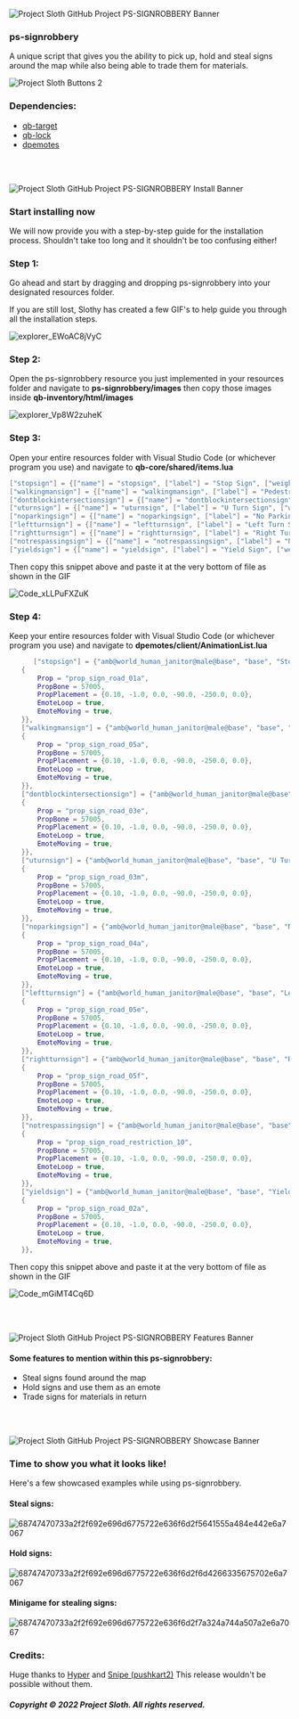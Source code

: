 ![Project Sloth GitHub Project PS-SIGNROBBERY Banner](https://user-images.githubusercontent.com/91661118/170381274-38fdbeda-a6a8-454f-b797-b13b9015ed13.png)

### ps-signrobbery
A unique script that gives you the ability to pick up, hold and steal signs around the map while also being able to trade them for materials.

![Project Sloth Buttons 2](https://user-images.githubusercontent.com/91661118/170381303-087fbd96-dc8a-4048-9716-e5ad7637d3ee.png)

### Dependencies:
* [qb-target](https://github.com/BerkieBb/qb-target)
* [qb-lock](https://github.com/Tex27/qb-lock)
* [dpemotes](https://github.com/andristum/dpemotes)

<br>
<br>

![Project Sloth GitHub Project PS-SIGNROBBERY Install Banner](https://user-images.githubusercontent.com/91661118/170381451-f899a24a-a313-4197-8c68-06ada7931a1b.png)


### Start installing now
We will now provide you with a step-by-step guide for the installation process. Shouldn't take too long and it shouldn't be too confusing either! 

### Step 1:
Go ahead and start by dragging and dropping ps-signrobbery into your designated resources folder.

If you are still lost, Slothy has created a few GIF's to help guide you through all the installation steps.

![explorer_EWoAC8jVyC](https://user-images.githubusercontent.com/91661118/170382891-7a0433c5-bfcd-4d9c-bfdc-48f002aeec74.gif)


### Step 2:
Open the ps-signrobbery resource you just implemented in your resources folder and navigate to **ps-signrobbery/images** then copy those images inside **qb-inventory/html/images**

![explorer_Vp8W2zuheK](https://user-images.githubusercontent.com/91661118/170383180-d7ee5b03-0495-4076-8db4-b482a31ad141.gif)

### Step 3: 
Open your entire resources folder with Visual Studio Code (or whichever program you use) and navigate to **qb-core/shared/items.lua**

```lua
["stopsign"] = {["name"] = "stopsign", ["label"] = "Stop Sign", ["weight"] = 1, ["type"] = "item", ["image"] = "stopsign.png", ["unique"] = false, ["useable"] = true ["shouldClose"] = true, ["combinable"] = nil, ["description"] = "Stop Sign"},
["walkingmansign"] = {["name"] = "walkingmansign", ["label"] = "Pedestrian Sign", ["weight"] = 1, ["type"] = "item", ["image"] = "walkingmansign.png", ["unique"] = false, ["useable"] = true, ["shouldClose"] = true, ["combinable"] = nil, ["description"] = "Pedestrian Sign"},
["dontblockintersectionsign"] = {["name"] = "dontblockintersectionsign", ["label"] = "Intersection Sign", ["weight"] = 1, ["type"] = "item", ["image"] = "dontblockintersectionsign.png", ["unique"] = false, ["useable"] = true, ["shouldClose"] = true, ["combinable"] = nil, ["description"] = "Intersection Sign"},
["uturnsign"] = {["name"] = "uturnsign", ["label"] = "U Turn Sign", ["weight"] = 1, ["type"] = "item", ["image"] = "uturnsign.png", ["unique"] = false, ["useable"] = true, ["shouldClose"] = true, ["combinable"] = nil, ["description"] = "U Turn Sign"},
["noparkingsign"] = {["name"] = "noparkingsign", ["label"] = "No Parking Sign", ["weight"] = 1, ["type"] = "item", ["image"] = "noparkingsign.png", ["unique"] = false ["useable"] = true, ["shouldClose"] = true, ["combinable"] = nil, ["description"] = "No Parking Sign"},
["leftturnsign"] = {["name"] = "leftturnsign", ["label"] = "Left Turn Sign", ["weight"] = 1, ["type"] = "item", ["image"] = "leftturnsign.png", ["unique"] = false ["useable"] = true, ["shouldClose"] = true, ["combinable"] = nil, ["description"] = "Left Turn Sign"},
["rightturnsign"] = {["name"] = "rightturnsign", ["label"] = "Right Turn Sign", ["weight"] = 1, ["type"] = "item", ["image"] = "rightturnsign.png", ["unique"] = false, ["useable"] = true, ["shouldClose"] = true, ["combinable"] = nil, ["description"] = "Right Turn Sign"},
["notrespassingsign"] = {["name"] = "notrespassingsign", ["label"] = "No Trespassing Sign", ["weight"] = 1, ["type"] = "item", ["image"] = "notrespassingsign.png", ["unique"] = false, ["useable"] = true, ["shouldClose"] = true, ["combinable"] = nil, ["description"] = "No Trespassing Sign"},
["yieldsign"] = {["name"] = "yieldsign", ["label"] = "Yield Sign", ["weight"] = 1, ["type"] = "item", ["image"] = "yieldsign.png", ["unique"] = false, ["useable"] = true, ["shouldClose"] = true, ["combinable"] = nil, ["description"] = "Yield Sign"},
```

Then copy this snippet above and paste it at the very bottom of file as shown in the GIF

![Code_xLLPuFXZuK](https://user-images.githubusercontent.com/91661118/170383607-9ed085c2-e6d6-40a1-9f03-71f025eb3476.gif)

### Step 4: 
Keep your entire resources folder with Visual Studio Code (or whichever program you use) and navigate to **dpemotes/client/AnimationList.lua**

```lua
      ["stopsign"] = {"amb@world_human_janitor@male@base", "base", "Stop Sign", AnimationOptions =
   {
       Prop = "prop_sign_road_01a",
       PropBone = 57005,
       PropPlacement = {0.10, -1.0, 0.0, -90.0, -250.0, 0.0},
       EmoteLoop = true,
       EmoteMoving = true,
   }},
   ["walkingmansign"] = {"amb@world_human_janitor@male@base", "base", "Walking Man Sign", AnimationOptions =
   {
       Prop = "prop_sign_road_05a",
       PropBone = 57005,
       PropPlacement = {0.10, -1.0, 0.0, -90.0, -250.0, 0.0},
       EmoteLoop = true,
       EmoteMoving = true,
   }},
   ["dontblockintersectionsign"] = {"amb@world_human_janitor@male@base", "base", "Intersection Sign", AnimationOptions =
   {
       Prop = "prop_sign_road_03e",
       PropBone = 57005,
       PropPlacement = {0.10, -1.0, 0.0, -90.0, -250.0, 0.0},
       EmoteLoop = true,
       EmoteMoving = true,
   }},
   ["uturnsign"] = {"amb@world_human_janitor@male@base", "base", "U Turn Sign", AnimationOptions =
   {
       Prop = "prop_sign_road_03m",
       PropBone = 57005,
       PropPlacement = {0.10, -1.0, 0.0, -90.0, -250.0, 0.0},
       EmoteLoop = true,
       EmoteMoving = true,
   }},
   ["noparkingsign"] = {"amb@world_human_janitor@male@base", "base", "No Parking Sign", AnimationOptions =
   {
       Prop = "prop_sign_road_04a",
       PropBone = 57005,
       PropPlacement = {0.10, -1.0, 0.0, -90.0, -250.0, 0.0},
       EmoteLoop = true,
       EmoteMoving = true,
   }},
   ["leftturnsign"] = {"amb@world_human_janitor@male@base", "base", "Left Turn Sign", AnimationOptions =
   {
       Prop = "prop_sign_road_05e",
       PropBone = 57005,
       PropPlacement = {0.10, -1.0, 0.0, -90.0, -250.0, 0.0},
       EmoteLoop = true,
       EmoteMoving = true,
   }},
   ["rightturnsign"] = {"amb@world_human_janitor@male@base", "base", "Right Turn Sign", AnimationOptions =
   {
       Prop = "prop_sign_road_05f",
       PropBone = 57005,
       PropPlacement = {0.10, -1.0, 0.0, -90.0, -250.0, 0.0},
       EmoteLoop = true,
       EmoteMoving = true,
   }},
   ["notrespassingsign"] = {"amb@world_human_janitor@male@base", "base", "No Trespassing Sign", AnimationOptions =
   {
       Prop = "prop_sign_road_restriction_10",
       PropBone = 57005,
       PropPlacement = {0.10, -1.0, 0.0, -90.0, -250.0, 0.0},
       EmoteLoop = true,
       EmoteMoving = true,
   }},
   ["yieldsign"] = {"amb@world_human_janitor@male@base", "base", "Yield Sign", AnimationOptions =
   {
       Prop = "prop_sign_road_02a",
       PropBone = 57005,
       PropPlacement = {0.10, -1.0, 0.0, -90.0, -250.0, 0.0},
       EmoteLoop = true,
       EmoteMoving = true,
   }},
```

Then copy this snippet above and paste it at the very bottom of file as shown in the GIF

![Code_mGiMT4Cq6D](https://user-images.githubusercontent.com/91661118/170383828-72f8baa4-b05b-49b0-9170-bd766d04a95e.gif)

<br>
<br>

![Project Sloth GitHub Project PS-SIGNROBBERY Features Banner](https://user-images.githubusercontent.com/91661118/170384824-5b45be83-e7e0-4d0d-bfca-d3145b13a19a.png)


#### Some features to mention within this ps-signrobbery:
* Steal signs found around the map
* Hold signs and use them as an emote
* Trade signs for materials in return

<br>
<br>

![Project Sloth GitHub Project PS-SIGNROBBERY Showcase Banner](https://user-images.githubusercontent.com/91661118/170385405-454dcad3-c4c7-441a-b532-bd5442bc91e9.png)


### Time to show you what it looks like!
Here's a few showcased examples while using ps-signrobbery.

#### Steal signs:
![68747470733a2f2f692e696d6775722e636f6d2f5641555a484e442e6a7067](https://user-images.githubusercontent.com/91661118/170385069-6accb747-f1a6-433e-a0f3-4ff61c20fcdc.png)

#### Hold signs:
![68747470733a2f2f692e696d6775722e636f6d2f6d4266335675702e6a7067](https://user-images.githubusercontent.com/91661118/170385102-f9258aaa-5a39-4a6c-81ca-02835a02e70f.png)

#### Minigame for stealing signs:
![68747470733a2f2f692e696d6775722e636f6d2f7a324a744a507a2e6a7067](https://user-images.githubusercontent.com/91661118/170385143-01a810d1-3800-49ab-94e6-0f3ca8275b95.png)

### Credits:
Huge thanks to [Hyper](https://github.com/itsHyper) and [Snipe (pushkart2)](https://github.com/pushkart2) This release wouldn't be possible without them.

##### Copyright © 2022 Project Sloth. All rights reserved.
